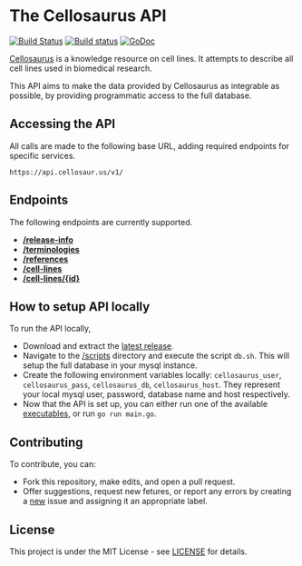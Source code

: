 # The Cellosaurus API

[![Build Status](https://travis-ci.org/assefamaru/cellosaurus-api.svg?branch=master)](https://travis-ci.org/assefamaru/cellosaurus-api)
[![Build status](https://ci.appveyor.com/api/projects/status/ssw9ljftsj3pbom5?svg=true)](https://ci.appveyor.com/project/assefamaru/cellosaurus-api)
[![GoDoc](https://godoc.org/github.com/assefamaru/cellosaurus-api/src?status.svg)](https://godoc.org/github.com/assefamaru/cellosaurus-api/src)

[Cellosaurus](https://web.expasy.org/cellosaurus/) is a knowledge resource on cell lines. It attempts to describe all cell lines used in biomedical research.

This API aims to make the data provided by Cellosaurus as integrable as possible, by providing programmatic access to the full database.

## Accessing the API

All calls are made to the following base URL, adding required endpoints for specific services.

```
https://api.cellosaur.us/v1/
```

## Endpoints

The following endpoints are currently supported.

* **[/release-info](https://api.cellosaur.us/v1/release-info)**
* **[/terminologies](https://api.cellosaur.us/v1/terminologies)**
* **[/references](https://api.cellosaur.us/v1/references)**
* **[/cell-lines](https://api.cellosaur.us/v1/cell-lines)**
* **[/cell-lines/{id}](https://api.cellosaur.us/v1/cell-lines/mcf7)**

## How to setup API locally

To run the API locally,

- Download and extract the [latest release](https://github.com/assefamaru/cellosaurus-api/releases/latest).
- Navigate to the [/scripts](scripts) directory and execute the script `db.sh`. This will setup the full database in your mysql instance.
- Create the following environment variables locally: `cellosaurus_user`, `cellosaurus_pass`, `cellosaurus_db`, `cellosaurus_host`. They represent your local mysql user, password, database name and host respectively.
- Now that the API is set up, you can either run one of the available [executables](build), or run `go run main.go`.

## Contributing

To contribute, you can:

* Fork this repository, make edits, and open a pull request.
* Offer suggestions, request new fetures, or report any errors by creating a [new](https://github.com/assefamaru/cellosaurus-api/issues/new) issue and assigning it an appropriate label.

## License

This project is under the MIT License - see [LICENSE](LICENSE) for details.
